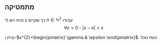 
## מתמטיקה
נניח ויש לי $x$ כך שקיים $n\in\mathbb{N^2}$ עבורו
$$
\forall \varepsilon > 0 : |x - n| < \varepsilon
$$

נניח ו-$x^{2}=\begin{pmatrix} \gamma & \epsilon \end{pmatrix}$. כעת נוכל